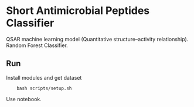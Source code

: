 # Short Antimicrobial Peptides Classifier
QSAR machine learning model (Quantitative structure–activity relationship). Random Forest Classifier.

## Run
Install modules and get dataset
```
    bash scripts/setup.sh
```

Use notebook.